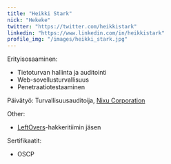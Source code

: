 ```yaml
---
title: "Heikki Stark"
nick: "Hekeke"
twitter: "https://twitter.com/heikkistark"
linkedin: "https://www.linkedin.com/in/heikkistark"
profile_img: "/images/heikki_stark.jpg"
---
```


Erityisosaaminen:
* Tietoturvan hallinta ja auditointi
* Web-sovellusturvallisuus
* Penetraatiotestaaminen

Päivätyö: Turvallisuusauditoija, [Nixu Corporation](https://www.nixu.com)

Other:
* [LeftOvers](https://leftovers.xyz)-hakkeritiimin jäsen

Sertifikaatit:
* OSCP
